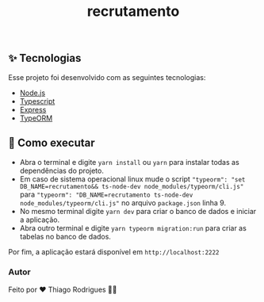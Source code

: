 <h1 align="center">recrutamento</h1>

<br>

## ✨ Tecnologias

Esse projeto foi desenvolvido com as seguintes tecnologias:

- [Node.js](https://nodejs.org/en/)
- [Typescript](https://www.typescriptlang.org/)
- [Express](https://expressjs.com/pt-br/)
- [TypeORM](https://typeorm.io/#/)

## 🚀 Como executar

- Abra o terminal e digite `yarn install` ou `yarn` para instalar todas as dependências do projeto.
- Em caso de sistema operacional linux mude o script `"typeorm": "set DB_NAME=recrutamento&& ts-node-dev node_modules/typeorm/cli.js"` para `"typeorm": "DB_NAME=recrutamento ts-node-dev node_modules/typeorm/cli.js"` no arquivo `package.json` linha 9.
- No mesmo terminal digite `yarn dev` para criar o banco de dados e iniciar a aplicação.
- Abra outro terminal e digite `yarn typeorm migration:run` para criar as tabelas no banco de dados.

Por fim, a aplicação estará disponível em `http://localhost:2222`

### Autor

Feito por ❤️ Thiago Rodrigues 👋🏽
